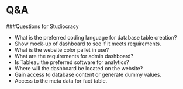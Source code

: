 Q&A
===
###Questions for Studiocracy
  * What is the preferred coding language for database table creation?
  * Show mock-up of dashboard to see if it meets requirements.
  * What is the website color pallet in use?
  * What are the requirements for admin dashboard?
  * Is Tableau the preferred software for analytics?
  * Where will the dashboard be located on the website?
  * Gain access to database content or generate dummy values.
  * Access to the meta data for fact table.
